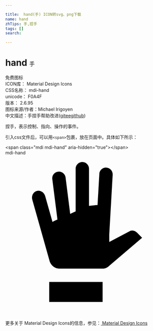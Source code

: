 ```yaml
---

title:  hand(手) ICON转svg、png下载
name: hand
zhTips: 手,捏手
tags: []
search: 

---
```


# hand  <small style="font-size: 60%;font-weight: 100">手</small>


<div class="detail-page">
<p>
<span><span class="badge-success badge">免费图标</span> </span>
<br/>
<span>
ICON库：
<span class="badge-secondary badge">Material Design Icons</span> 
</span>
<br/>
<span>
CSS名称：
<span class="badge-secondary badge">mdi-hand</span> 
</span>
<br/>
<span>
unicode：
<span class="badge-secondary badge">F0A4F</span> 
<copy-btn content='F0A4F' btn-title=""></copy-btn>
<copy-btn :content='String.fromCodePoint(parseInt("F0A4F", 16))' btn-title="复制U"></copy-btn>
</span>
<br/>
<span>
版本：
<span class="badge-secondary badge">2.6.95</span> 
</span>
<br/>
<span>图标来源/作者：<span class="badge-light badge">Michael Irigoyen</span></span> 
<br/>
<span class="zh-detail">中文描述：<span class="badge-primary badge">手</span><span class="badge-primary badge">捏手</span><span class="help-link"><span>帮助改进</span>(<a href="https://gitee.com/liuwave/icon-helper/edit/master/json/material/hand.json" target="_blank" rel="noopener noreferrer">gitee</a><a href="https://github.com/liuwave/icon-helper/edit/master/json/material/hand.json" target="_blank" rel="noopener noreferrer">github</a></span>)</span><br/>
</p>
</div><div class="description description alert alert-light">捏手，表示控制、指向、操作的事件。</div>
<div class="alert alert-dark">
  <i class="mdi mdi-hand mdi-48px"></i>
  <i class="mdi mdi-hand mdi-36px"></i>
  <i class="mdi mdi-hand mdi-24px"></i>
  <i class="mdi mdi-hand mdi-18px"></i>
</div>
<div>
  <p>引入css文件后，可以用<code>&lt;span&gt;</code>包裹，放在页面中。具体如下所示：    
  </p>
  <div class="alert alert-primary" style="font-size: 14px">
    &lt;span class="mdi mdi-hand" aria-hidden="true"&gt;&lt;/span&gt;
    <copy-btn content='<span class="mdi mdi-hand" aria-hidden="true"></span>'></copy-btn>
  </div>
  <div class="alert alert-secondary">
    <i class="mdi mdi-hand"
    style="font-size: 24px"
    aria-hidden="true"></i> mdi-hand
    <copy-btn content="mdi-hand" btn-title="复制图标名称"></copy-btn>
  </div>
</div>
<div id="svg" class="svg-wrap">
<svg xmlns="http://www.w3.org/2000/svg" viewBox="0 0 24 24"><path d="M6.58,19H14.58V22H6.58V19M19.74,11.6C19.55,11.4 19.29,11.28 19,11.28L18.78,11.31L15.58,13V11.83L16.09,2.9C16.12,2.35 15.7,1.87 15.15,1.84C14.6,1.81 14.12,2.23 14.09,2.78L13.82,7.47H13.58L12.54,7.58V2A1,1 0 0,0 11.54,1C11,1 10.54,1.45 10.54,2V8.41L9.72,8.78L9.03,3.32C8.96,2.77 8.46,2.38 7.91,2.45C7.36,2.5 6.97,3 7.04,3.57L7.81,9.63L7.43,9.8C7.3,9.85 7.18,9.93 7.07,10L5.97,6.11C5.81,5.54 5.25,5.2 4.71,5.34C4.18,5.5 3.88,6.08 4.04,6.65L6.61,15.77C6.61,15.8 6.63,15.84 6.64,15.87L6.67,16H6.68C6.9,16.57 7.47,17 8.08,17H14.58C14.97,17 15.32,16.84 15.58,16.57L20.5,12.37L19.74,11.6Z" /></svg>
</div>
<detail full-name='mdi-hand'></detail>
    
<div><p>更多关于 Material Design Icons的信息，参见：<a target="_blank" href="https://iconhelper.cn/material.html"> Material Design Icons</a>
</p></div>
